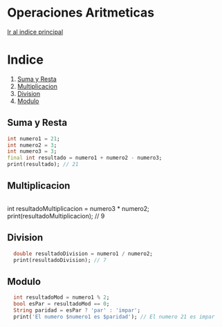 # Operaciones Aritmeticas
[Ir al indice principal](https://github.com/velascoandrs/Dart-101/blob/master/README.md)

# Indice

1. [Suma y Resta](#suma-y-resta)
2. [Multiplicacion](#multiplicacion)
3. [Division](#division)
4. [Modulo](#modulo)


## Suma y Resta
  ```dart
  int numero1 = 21;
  int numero2 = 3;
  int numero3 = 3;
  final int resultado = numero1 + numero2 - numero3;
  print(resultado); // 21

 ```
  
## Multiplicacion

```dart

```
  int resultadoMultiplicacion = numero3 * numero2;
  print(resultadoMultiplicacion); // 9

## Division

```dart
  double resultadoDivision = numero1 / numero2;
  print(resultadoDivision); // 7
```

## Modulo
```dart
  int resultadoMod = numero1 % 2;
  bool esPar = resultadoMod == 0;
  String paridad = esPar ? 'par' : 'impar';
  print('El numero $numero1 es $paridad'); // El numero 21 es impar
```

